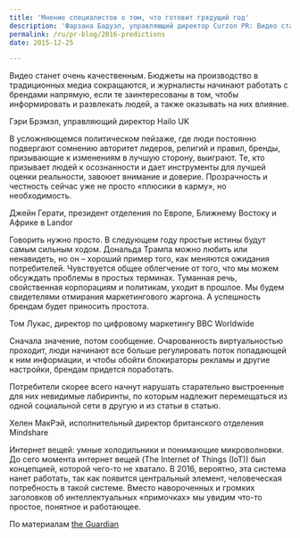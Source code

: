 ```yaml
---
title: 'Мнение специалистов о том, что готовит грядущий год'
description: 'Фарзана Бадуэл, управляющий директор Curzon PR: Видео станет очень качественным. Бюджеты на производство в традиционных медиа сокращаются, и журналисты начинают работать с брендами напрямую, если те заинтересованы в том, чтобы информировать и развлекать людей, а также оказывать на них влияние.'
permalink: /ru/pr-blog/2016-predictions
date: 2015-12-25

---
```


Видео станет очень качественным. Бюджеты на производство в традиционных медиа сокращаются, и журналисты начинают работать с брендами напрямую, если те заинтересованы в том, чтобы информировать и развлекать людей, а также оказывать на них влияние.

Гэри Брэмэл, управляющий директор Hailo UK

В усложняющемся политическом пейзаже, где люди постоянно подвергают сомнению авторитет лидеров, религий и правил, бренды, призывающие к изменениям в лучшую сторону, выиграют. Те, кто призывает людей к осознанности и дает инструменты для лучшей оценки реальности, завоюет внимание и доверие. Прозрачность и честность сейчас уже не просто «плюсики в карму», но необходимость.

Джейн Герати, президент отделения по Европе, Ближнему Востоку и Африке в Landor

Говорить нужно просто. В следующем году простые истины будут самым сильным ходом. Дональда Трампа можно любить или ненавидеть, но он – хороший пример того, как меняются ожидания потребителей.  Чувствуется общее облегчение от того, что мы можем обсуждать проблемы в простых терминах. Туманная речь, свойственная корпорациям и политикам, уходит в прошлое. Мы будем свидетелями отмирания маркетингового жаргона. А успешность брендам будет приносить простота.

Том Лукас, директор по цифровому маркетингу BBC Worldwide

Сначала значение, потом сообщение. Очарованность виртуальностью проходит, люди начинают все больше регулировать поток попадающей к ним информации, и чтобы обойти блокираторы рекламы и другие настройки, брендам придется поработать.

Потребители скорее всего начнут нарушать старательно выстроенные для них невидимые лабиринты, по которым надлежит перемещаться из одной социальной сети в другую и из статьи в статью.

Хелен МакРэй, исполнительный директор британского отделения Mindshare

Интернет вещей: умные холодильники и понимающие микроволновки. До сего момента интернет вещей (The Internet of Things (IoT)) был концепцией, которой чего-то не хватало. В 2016, вероятно, эта система нанет работать, так как появится центральный элемент, человеческая потребность в такой системе. Вместо навороченных и громких заголовков об интеллектуальных «примочках» мы увидим что-то простое, понятное и работающее.

По материалам <a href="http://www.theguardian.com/media-network/2015/dec/15/brand-marketing-predictions-trends-2016">the Guardian</a>

